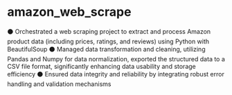 # amazon_web_scrape


⚫ Orchestrated a web scraping project to extract and process Amazon product data (including prices, ratings,
and reviews) using Python with BeautifulSoup
⚫ Managed data transformation and cleaning, utilizing Pandas and Numpy for data normalization, exported the
structured data to a CSV file format, significantly enhancing data usability and storage efficiency
⚫ Ensured data integrity and reliability by integrating robust error handling and validation mechanisms
